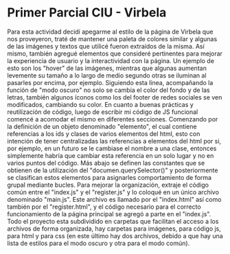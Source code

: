 # Primer Parcial CIU - Virbela

 Para esta actividad decidí apegarme al estilo de la página de Virbela que nos proveyeron, traté de mantener una paleta de colores similar y algunas de las imágenes y textos que utilicé fueron extraídos de la misma.
 Así mismo, también agregué elementos que consideré pertinentes para mejorar la experiencia de usuario y la interactividad con la página. Un ejemplo de esto son los "hover" de las imágenes, mientras que algunas aumentan levemente su tamaño a lo largo de medio segundo otras se iluminan al pasarles por encima, por ejemplo.
 Siguiendo esta línea, acompañando la función de "modo oscuro" no solo se cambia el color del fondo y de las letras, también algunos íconos como los del footer de redes sociales se ven modificados, cambiando su color.
 En cuanto a buenas prácticas y reutilización de código, luego de escribir mi código de JS funcional comencé a acomodar el mismo en diferentes secciones. Comenzando por la definición de un objeto denominado "elemento", el cual contiene referencias a los ids y clases de varios elementos del html, esto con intención de tener centralizadas las referencias a elementos del html por si, por ejemplo, en un futuro se le cambiase el nombre a una clase, entonces simplemente habría que cambiar esta referencia en un solo lugar y no en varios puntos del código. Más abajo se definen las constantes que se obtienen de la utilización del "documen.querySelector()" y  posteriormente se clasifican estos elementos para asignarles comportamiento de forma grupal mediante bucles.
 Para mejorar la organización, extraje el código común entre el "index.js" y el "register.js" y lo coloqué en un único archivo denominado "main.js". Este archivo es llamado por el "index.html" así como también por el "register.html", y el código necesario para el correcto funcionamiento de la página principal se agregó a parte en el "index.js".
 Todo el proyecto esta subdividido en carpetas que facilitan el acceso a los archivos de forma organizada, hay carpetas para imágenes, para código js, para html y para css (en este último hay dos archivos, debido a que hay una lista de estilos para el modo oscuro y otra para el modo común).
  
